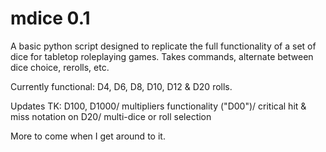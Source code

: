 # mdice 0.1
A basic python script designed to replicate the full functionality of a set of dice for tabletop roleplaying games.
Takes commands, alternate between dice choice, rerolls, etc.

Currently functional: D4, D6, D8, D10, D12 & D20 rolls.

Updates TK: 
  D100, D1000/
  multipliers functionality ("D00")/ 
  critical hit & miss notation on D20/
  multi-dice or roll selection

More to come when I get around to it.
